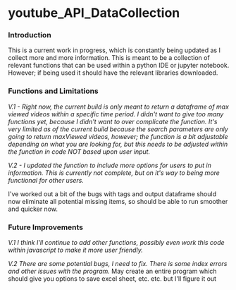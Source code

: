 # youtube_API_DataCollection

### Introduction
This is a current work in progress, which is constantly being updated as I collect more and more information. This is meant to be a collection of relevant functions that can be used within a python IDE or jupyter notebook. However; if being used it should have the relevant libraries downloaded. 

### Functions and Limitations
_V.1 - Right now, the current build is only meant to return a dataframe of max viewed videos within a specific time period. I didn't want to give too many functions yet, because I didn't want to over complicate the function. It's very limited as of the current build because the search parameters are only going to return maxViewed videos, however; the function is a bit adjustable depending on what you are looking for, but this needs to be adjusted within the function in code NOT based upon user input._

_V.2 - I updated the function to include more options for users to put in information. This is currently not complete, but on it's way to being more functional for other users._

I've worked out a bit of the bugs with tags and output dataframe should now eliminate all potential missing items, so should be able to run smoother and quicker now.

### Future Improvements
_V.1 I think I'll continue to add other functions, possibly even work this code within javascript to make it more user friendly._

_V.2 There are some potential bugs, I need to fix. There is some index errors and other issues with the program._
May create an entire program which should give you options to save excel sheet, etc. etc. but I'll figure it out 
